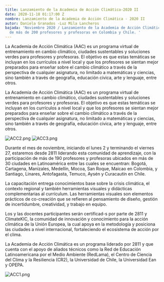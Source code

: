 ```yaml
---
title: Lanzamiento de la Academia de Acción Climática-2020 II
date: 2020-11-18 01:17:00 Z
nombre: Lanzamiento de la Academia de Acción Climática - 2020 II
autor: Daniela Granados -Luz Mila Lancheros
bajada: 'Noviembre 2020 / Lanzamiento de la Academia de Acción Climática con la participación
  de más de 200 profesores y profesoras en Colombia y Chile. '
---
```


La Academia de Acción Climática (AAC) es un programa virtual de entrenamiento en cambio climático, ciudades sustentables y soluciones verdes para profesores y profesoras. El objetivo es que estas temáticas se incluyan en los currículos a nivel local y que los profesores se sientan mejor preparados para enseñar sobre el cambio climático a través de la perspectiva de cualquier asignatura, no limitado a matemáticas y ciencias, sino también a través de geografía, educación cívica, arte y lenguaje, entre otros. 

La Academia de Acción Climática (AAC) es un programa virtual de entrenamiento en cambio climático, ciudades sustentables y soluciones verdes para profesores y profesoras. El objetivo es que estas temáticas se incluyan en los currículos a nivel local y que los profesores se sientan mejor preparados para enseñar sobre el cambio climático a través de la perspectiva de cualquier asignatura, no limitado a matemáticas y ciencias, sino también a través de geografía, educación cívica, arte y lenguaje, entre otros. 

![ACC2.png](/uploads/ACC2.png)
![ACC3.png](/uploads/ACC3.png)

Durante el mes de noviembre, iniciando el lunes 2 y terminando el viernes 27, estaremos desde 2811 liderando esta comunidad de aprendizaje, con la participación de más de 190 profesores y profesoras ubicados en más de 30 ciudades en Latinoamérica entre las cuales se encuentran: Bogotá, Cartagena, Manizales, Medellín, Mocoa, San Roque, Maicao en Colombia, y Santiago, Linares, Antofagasta, Temuco, Aysén y Curacautín en Chile.

La capacitación entrega conocimientos base sobre la crisis climática, el contexto regional y también herramientas visuales y didácticas complementarias al currículum. Las herramientas visuales son elementos prácticos de co-creación que se refieren al pensamiento de diseño, gestión de incertidumbre, creatividad, y trabajo en equipo. 

Los y las docentes participantes serán certificad-s por parte de 2811 y ClimateKIC, la comunidad de innovación y conocimiento para la acción climática de la Unión Europea, la cual apoya en la metodología y posiciona las ciudades a nivel internacional, fortaleciendo el ecosistema de acción por el clima.

La Academia de Acción Climática es un programa liderado por 2811 y que cuenta con el apoyo de aliados técnicos como la Red de Educación Latinoamericana por el Medio Ambiente (RedLama), el Centro de Ciencia del Clima y la Resiliencia (CR2), la Universidad de Chile, la Universidad Ean y OPEPA.

![ACC1.png](/uploads/ACC1.png)
